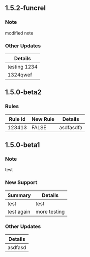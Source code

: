 ## 1.5.2-funcrel

### Note

modified note
### Other Updates

| Details |
| ------- |
| testing 1234 |
| 1324qwef |

## 1.5.0-beta2

### Rules

| Rule Id | New Rule | Details |
| ------- | -------- | ------- |
| 123413 | FALSE | asdfasdfa |

## 1.5.0-beta1

### Note

test
### New Support

| Summary | Details |
| ------- | ------- |
| test | test |
| test again | more testing |

### Other Updates

| Details |
| ------- |
| asdfasd |

